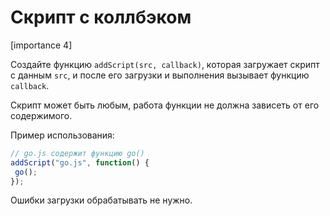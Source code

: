 # Скрипт с коллбэком

[importance 4]

Создайте функцию `addScript(src, callback)`, которая загружает скрипт с данным `src`, и после его загрузки и выполнения вызывает функцию `callback`.

Скрипт может быть любым, работа функции не должна зависеть от его содержимого.

Пример использования:

```js
// go.js содержит функцию go()
addScript("go.js", function() {
 go();
});
```

Ошибки загрузки обрабатывать не нужно.

